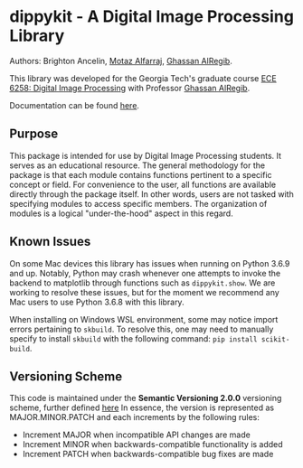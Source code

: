 # dippykit - A Digital Image Processing Library

Authors: Brighton Ancelin, [Motaz Alfarraj](https://motaz.me), [Ghassan AlRegib](https://ghassanalregib.info). 

This library was developed for the Georgia Tech's graduate course [ECE 6258: Digital Image Processing](https://ghassanalregib.info/ece6258) with Professor [Ghassan AlRegib](https://ghassanalregib.info).

Documentation can be found [here](https://dippykit.github.io/dippykit/).

## Purpose 

This package is intended for use by Digital Image Processing students. It serves as an educational resource.
The general methodology for the package is that each module contains functions pertinent to a specific concept or field.
For convenience to the user, all functions are available directly through the package itself. In other words, users are
not tasked with specifying modules to access specific members. The organization of modules is a logical "under-the-hood"
aspect in this regard.

## Known Issues

On some Mac devices this library has issues when running on Python 3.6.9 and up. Notably, Python may crash whenever one 
attempts to invoke the backend to matplotlib through functions such as ``dippykit.show``. We are working to resolve 
these issues, but for the moment we recommend any Mac users to use Python 3.6.8 with this library.

When installing on Windows WSL environment, some may notice import errors pertaining to ``skbuild``. To resolve this, 
one may need to manually specify to install ``skbuild`` with the following command: ``pip install scikit-build``.

## Versioning Scheme
This code is maintained under the **Semantic Versioning 2.0.0** versioning scheme, further defined
[here](https://semver.org/) In essence, the version is represented as MAJOR.MINOR.PATCH and each increments by the
following rules:

* Increment MAJOR when incompatible API changes are made
* Increment MINOR when backwards-compatible functionality is added
* Increment PATCH when backwards-compatible bug fixes are made
